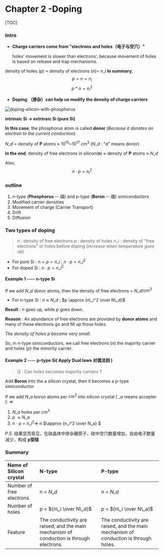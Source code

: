 # Chapter 2 -Doping



\[TOC\]

### Intro

* **Charge carriers come from "electrons and holes（电子与空穴）"**

  holes' movement is slower than electrons', because movement of holes is based on release and trap mechanisms. 

density of holes \(p\) = density of electrons \(n\)= $n\_i$ **In summary**, $$p = n = n_i$$ $$p*n = n_i^2$$

* **Doping （掺杂）can help us modify the density of charge carriers**

![doping-silicon-with-phosphorus](https://ws3.sinaimg.cn/large/006tKfTcgy1ftnbbtxuh7j30l90dojsk.jpg)

**intrinsic Si $\rightarrow$ extrinsic Si \(pure Si\)**

**In this case**, the phosphorus atom is called **donor** \(_Because it donates an electron to the current conduction_\)

$N\_d$ = density of **P** atoms $\approx$ $10^{15}$~$10^{17}$ $cm^3$ \($N\_d$ : "d" means donor\)

**In the end**, density of free electrons in silicon\(**n**\) $\approx$ density of **P** atoms $\approx$ $N\_d$

Also, $$n \cdot p = n_i^2$$

### outline

1. n-type \(**Phosphorus** -- 磷\) and p-type \(**Boron** -- 硼\) simiconductors
2. Modified carrier densities
3. Movement of charge \(Carrier Transport\)
4. Drift
5. Diffusion

### Two types of doping

> $n$ : density of free electrons $p$ : density of holes $n\_i$ : density of "free electrons" or holes before doping \(_increase when temperature goes up_\)

* For pure Si : $n = p = n\_i$ ; $n \cdot p = n\_i^2$
* For doped Si : $n \cdot p = n\_i^2$

#### Example 1 ---- n-type Si

If we add $N\_d$ donor atoms, then the density of free electrons = $N\_d$/$cm^3$

* For n-type Si : $n \approx N\_d$ ; $p \approx {n\_i^2 \over N\_d}$

**Result** : $n$ goes up, while $p$ goes down.

**Reason** : An abundance of free electrons are provided by **donor atoms** and many of these electrons go and fill up those holes.

_The density of holes $p$ become very small._

So, in n-type simiconductors, we call free electrons \($n$\) the majority carrier and holes \($p$\) the minority carrier.

#### Example 2 ---- p-type Si\( Apply Dual laws 对偶法则 \)

> Q : Can holes becomes majority carriers ?

Add **Boron** into the a silicon crystal, then it becomes a p-type simiconductor.

If we add $N\_a$ boron atoms per $cm^3$ into silicon crystal \( $\_a$ means accepter \): $\Longrightarrow$

1. $N\_a$ holes per $cm^3$
2. p $\approx N\_a$ 
3. n $\cdot$ p = $n\_i^2 \Rightarrow$ n $\approx {n\_i^2 \over N\_a} $

_P.S._ 结果显而易见，在硅晶体中掺杂硼原子，硅中空穴数量增加，自由电子数量减少，构成 **p型硅**

### Summary

| Name of Silicon crystal | N-type | P-type |
| :--- | :--- | :--- |
| Number of free electrons | n = $N\_d$ | n = $N\_a$ |
| Number of holes | p = ${n\_i \over N\_d}$ | p = ${n\_i \over N\_a}$ |
| Feature | The conductivity are raised, and the main mechanism of conduction is through electrons. | The conductivity are raised, and the main mechanism of conduction is through holes. |

